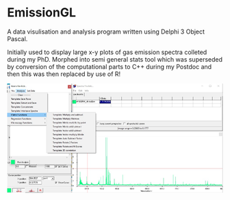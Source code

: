 # EmissionGL
A data visulisation and analysis program written using Delphi 3 Object Pascal.

Initially used to display large x-y plots of gas emission spectra colleted during my PhD. Morphed into semi general stats tool which was superseded by conversion of the computational parts to C++ during my Postdoc and then this was then replaced by use of R!


![alt text](https://github.com/jcbowden/EmissionGL/blob/master/EmissionGL_gui.jpg "EmissionGL GUI")
